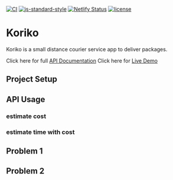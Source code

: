 
[![CI](https://img.shields.io/github/workflow/status/rahmancam/koriko/Koriko%20CI?label=tests)](https://github.com/rahmancam/koriko/actions)
[![js-standard-style](https://img.shields.io/badge/code%20style-standard-brightgreen.svg)](http://standardjs.com)
[![Netlify Status](https://api.netlify.com/api/v1/badges/7d060efd-872d-4984-8f41-1f512d325f6b/deploy-status)](https://app.netlify.com/sites/koriko/deploys)
[![license](https://img.shields.io/github/license/rahmancam/koriko)](https://github.com/rahmancam/koriko/blob/main/LICENSE)

# Koriko

Koriko is a small distance courier service app to deliver packages.

Click here for full <a href="https://rahmancam.github.io/koriko/" target="_blank">API Documentation</a>
Click here for <a href="https://koriko.netlify.app" target="_blank">Live Demo</a>

## Project Setup

## API Usage

### estimate cost

### estimate time with cost

## Problem 1

## Problem 2